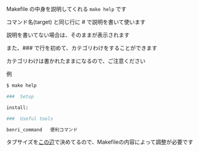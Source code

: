 Makefile の中身を説明してくれる `make help` です

コマンド名(target) と同じ行に # で説明を書いて使います

説明を書いてない場合は、そのままが表示されます

また、### で行を初めて、カテゴリわけをすることができます

カテゴリわけは書かれたままになるので、ご注意ください

例

```sh
$ make help

###  Setup

install:

###  Useful tools

benri_command   便利コマンド

```

タブサイズを[この辺](https://github.com/karashi39/makefile/blob/main/Makefile#L2)で決めてるので、Makefileの内容によって調整が必要です
